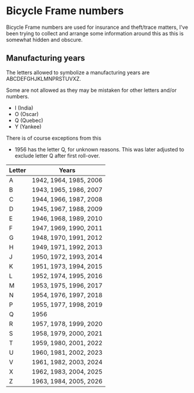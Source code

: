 # Bicycle Frame numbers

Bicycle Frame numbers are used for insurance and theft/trace matters, I've been trying to collect and arrange some information around this as this is somewhat hidden and obscure.



## Manufacturing years
The letters allowed to symbolize a manufacturing years are ABCDEFGHJKLMNPRSTUVXZ.

Some are not allowed as they may be mistaken for other letters and/or numbers. 

* I (India)
* O (Oscar)
* Q (Quebec)
* Y (Yankee) 

There is of course exceptions from this

* 1956 has the letter Q, for unknown reasons. This was later adjusted to exclude letter Q after first roll-over.

| Letter | Years                  |
| ------ | ---------------------- |
| A      | 1942, 1964, 1985, 2006 |
| B      | 1943, 1965, 1986, 2007 |
| C      | 1944, 1966, 1987, 2008 |
| D      | 1945, 1967, 1988, 2009 |
| E      | 1946, 1968, 1989, 2010 |
| F      | 1947, 1969, 1990, 2011 |
| G      | 1948, 1970, 1991, 2012 |
| H      | 1949, 1971, 1992, 2013 |
| J      | 1950, 1972, 1993, 2014 |
| K      | 1951, 1973, 1994, 2015 |
| L      | 1952, 1974, 1995, 2016 |
| M      | 1953, 1975, 1996, 2017 |
| N      | 1954, 1976, 1997, 2018 |
| P      | 1955, 1977, 1998, 2019 |
| Q      | 1956                   |
| R      | 1957, 1978, 1999, 2020 |
| S      | 1958, 1979, 2000, 2021 |
| T      | 1959, 1980, 2001, 2022 |
| U      | 1960, 1981, 2002, 2023 |
| V      | 1961, 1982, 2003, 2024 |
| X      | 1962, 1983, 2004, 2025 |
| Z      | 1963, 1984, 2005, 2026 |

